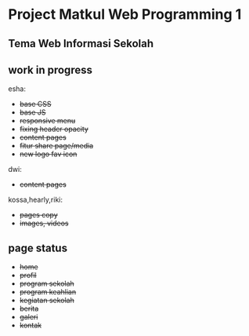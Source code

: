 # Project Matkul Web Programming 1
## Tema Web Informasi Sekolah

## work in progress

esha:
* ~~base CSS~~
* ~~base JS~~
* ~~responsive menu~~
* ~~fixing header opacity~~
* ~~content pages~~
* ~~fitur share page/media~~
* ~~new logo fav icon~~

dwi:
* ~~content pages~~

kossa,hearly,riki:
* ~~pages copy~~
* ~~images, videos~~

## page status
* ~~home~~
* ~~profil~~
* ~~program sekolah~~
* ~~program keahlian~~
* ~~kegiatan sekolah~~
* ~~berita~~
* ~~galeri~~
* ~~kontak~~